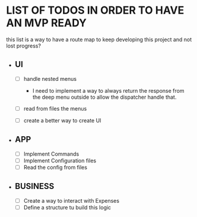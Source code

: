 # LIST OF TODOS IN ORDER TO HAVE AN MVP READY

this list is a way to have a route map to keep developing this project
and not lost progress?

- ## UI
    - [ ] handle nested menus
      - I need to implement a way to always return the 
      response from the deep menu outside to allow the dispatcher handle that.

    - [ ] read from files the menus
    - [ ] create a better way to create UI
- ## APP
    - [ ] Implement Commands
    - [ ] Implement Configuration files
    - [ ] Read the config from files
- ## BUSINESS
    - [ ] Create a way to interact with Expenses
    - [ ] Define a structure tu build this logic